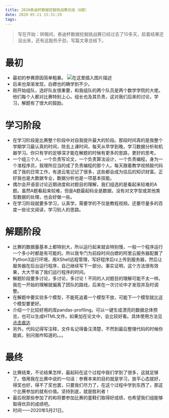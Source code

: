 ```yaml
---
title: 2020泰迪杯数据挖掘挑战赛总结（A题）
date: 2020-05-21 15:31:29
tags:
---
```


> 写在开始：转眼间，泰迪杯数据挖掘挑战赛已经过去了10多天，趁着结果还没出来，还有这股热乎劲，写篇文章总结下。


# 最初
- 最初的参赛原因简单粗暴。
![在这里插入图片描述](https://img-blog.csdnimg.cn/20200521143142625.jpg?x-oss-process=image/watermark,type_ZmFuZ3poZW5naGVpdGk,shadow_10,text_aHR0cHM6Ly9ibG9nLmNzZG4ubmV0L3dlaXhpbl80NDM3MTg0Mg==,size_16,color_FFFFFF,t_70)
- 后来也渐渐发现，白嫖也的确学到不少。
- 刚开始组队，选好队友很重要，和我组队的两个队员是两个数学学院的大佬。他们每个人都对比赛特别上心。组长也及其负责，这对我们后来的讨论，学习，解题有了很大的鼓励。

# 学习阶段
- 在学习阶段是比赛整个阶段中对自我提升最大的阶段。那段时间真的是我整个学期学习最认真的时间，除去上课时间，每天从早学到晚，学习数据分析和机器学习。你只有学的足够深才能在解题的时候有更多的思路，更好的思考。
- 一个组三个人，一个负责写论文，一个负责算法设计，一个负责编程，身为一个准程序员，我理所应当的成了负责编程的那个人。每天跟着教学视频敲代码成了我的日常工作，有道云笔记记了很多，这些都会成为往后的知识财富。正好我也是大数据专业，数据分析也是一项基本技能。
- 偶尔会开语音讨论近期进度和对题目的理解，我们组选的是看起来较难的A题。虽然A题看起来较难，但是A题最起码全是数据，没有对文字型或其他类型数据的处理，也会好做一些。
- 在学习阶段就要多学习，认真学。需要学的不仅是教程视频。还要尽量多的百度一些论文阅读，学习别人的思路。

# 解题阶段
- 比赛的数据量基本上都特别大，所以运行起来就会特别慢，一般一个程序运行一个多小时都是有可能的。所以我专门为前段时间白嫖的阿里云服务器配置了Python3运行环境，用XShell远程管理，写好程序后rz上传到服务器，然后让服务器在后台运行程序，自己继续写下一部分。事实证明，这个方法很有效果，大大节省了我们运行程序的时间。
- 解题阶段要多讨论，多讨论，多讨论！不同的人对题目的理解可能不太一样。我在一开始的理解就偏离了团队的路线，后来在一次讨论中才发现并及时调整。
- 在解题中要实验多个模型，不能死追着一个模型不放，可能下一个模型就比这个模型要更好。
- 介绍一个比较好用的库pandas-profiling，可以一键生成漂亮的数据总体预览，也可以生成HTML文件。如果加在论文中，会比较好看。具体使用方法见[点击直达](https://blog.csdn.net/Andy_shenzl/article/details/81709409)
- 另外，代码记得写注释，文件名记得备注清楚，不然到最后整理代码的时候你能疯，别问我咋知道的。。。
# 最终
- 比赛结束，不论结果怎样，最起码在这个过程中我们学到了很多，这就足够了。借用我在比赛中说的一句话：参赛本来的目的就是学习，放平心态就好，得奖也好，得不了奖也罢，只要我们尽力了，在这个过程中学到东西了，那这个比赛参加的就有价值。坚持到底，就是胜利者！
- 最后祝那些参加了的和将要参加比赛的童鞋们取得好成绩，也希望我们组能够取得优异的成绩吧。
- 时间——2020年5月21日。
